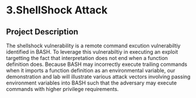 # 3.ShellShock Attack

## Project Description
The shellshock vulnerability is a remote command excution vulnerabiltiy identified in BASH. To leverage this vulnerabiltiy in executing an exploit targetting the fact that interpretation does not end when a function definition does. Because BASH may incorrectly execute trailing commands when it imports a function definition as an environmental variable, our demonstration and lab will illustrate various attack vectors involving passing environment variables into BASH such that the adversary may execute commands with higher privilege requirements. 
